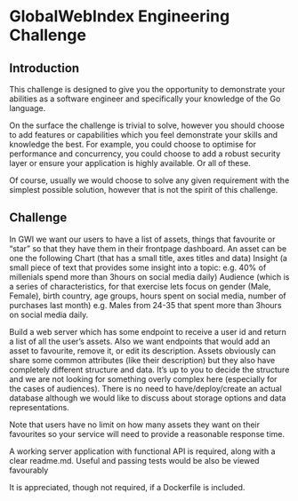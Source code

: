 # GlobalWebIndex Engineering Challenge

## Introduction

This challenge is designed to give you the opportunity to demonstrate your abilities as a software engineer and specifically your knowledge of the Go language.

On the surface the challenge is trivial to solve, however you should choose to add features or capabilities which you feel demonstrate your skills and knowledge the best. For example, you could choose to optimise for performance and concurrency, you could choose to add a robust security layer or ensure your application is highly available. Or all of these.

Of course, usually we would choose to solve any given requirement with the simplest possible solution, however that is not the spirit of this challenge.

## Challenge

In GWI we want our users to have a list of assets, things that favourite or “star” so that they have them in their frontpage dashboard.  An asset can be one the following
Chart (that has a small title, axes titles and data)
Insight (a small piece of text that provides some insight into a topic: e.g. 40% of millenials spend more than 3hours on social media daily)
Audience (which is a series of characteristics, for that exercise lets focus on gender (Male, Female), birth country, age groups, hours spent on social media, number of purchases last month)
e.g. Males from 24-35 that spent more than 3hours on social media daily.

Build a web server which has some endpoint to receive a user id and return a list of all the user’s assets. Also we want endpoints that would add an asset to favourite, remove it, or edit its description. Assets obviously can share some common attributes (like their description) but they also have completely different structure and data. It’s up to you to decide the structure and we are not looking for something overly complex here (especially for the cases of audiences). There is no need to have/deploy/create an actual database although we would like to discuss about storage options and data representations.

Note that users have no limit on how many assets they want on their favourites so your service will need to provide a reasonable response time.

A working server application with functional API is required, along with a clear readme.md. Useful and passing tests would be also be viewed favourably 

It is appreciated, though not required, if a Dockerfile is included.
